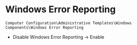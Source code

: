 # Windows Error Reporting

`Computer Configuration\Administrative Templates\Windows Components\Windows Error Reporting`

- Disable Windows Error Reporting -> Enable